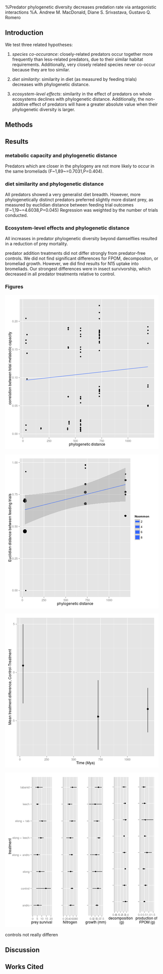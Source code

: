 %Predator phylogenetic diversity decreases predation rate via antagonistic interactions
%A. Andrew M. MacDonald, Diane S. Srivastava, Gustavo Q. Romero







## Introduction


<!-- 
Predators are present in most ecosystems, and are important functional groups in determining ecosystem function.  While predator-prey relationships have been studied for a long time, we understand little of the effects of predator diversity on whole communites and ecosystems.  Phylogenetic diversity of plants may correlates well with community level variables, but as yet studies of predator combinations rarely use measures of predator phylogenetic diversity.  In our study we present results from patterns of predator co-occurance, feeding trials, finally a community-level experiment in which we directly manipulated phylogenetic diversity of predators.  In each we ask if the phylogenetic distance between predators is related to similarity, or if diversity is correlated with effect on ecosystem function
.
Decreasing predator richness has been shown to increase herbivory [@Byrnes2006] in a three-level kelp food web.  As these authors point out, the effect of diversity on ecosystem functioning is better known for lower tropic levels, rather than predators.   
Predator combinations can have many different outcomes.  From the perspective of ecosystem function it is important to consider whether these result in more or less top-down control.  Predator effects can be direct via changes in consumption, indirect via non-consumptive effects.  in other words, it can be via the effects of predators on each other, or on their prey, and directly or indirectly.  Therefore, in our experiment we tracked both predator and prey survival to the end of the experiment

for example, predators can kill each other, or decrease feeding rates. 
-->

We test three related hypotheses: 

1. *species co-occurance*: closely-related predators occur together more frequently than less-related predators, due to their similar habitat requirements.  Additionally, very closely related species never co-occur because they are  too similar.

2. *diet similarity*: similarity in diet (as measured by feeding trials) decreases with phylogenetic distance.

3. *ecosystem-level effects*: similarity in the effect of predators on whole ecosystems declines with phylogenetic distance.  Additionally, the non-additive effect of predators will have a greater absolute value when their phylogenetic diversity is larger.


## Methods

<!-- 
We combined predators together in species pairs that represented a
range of relatedness: congeners (two congeneric damselflies,
*Leptagrion andromache* and *Leptagrion elongatum*), two
insects (a damselfly, *L. elongatum* and a predatory fly
(Diptera: Tabanidae)) and two invertebrates (*L. elongatum* and
leeches).  We also included these four species in monoculture, along
with a predator-free control (8 treatments, n=5).  Combinations were
substitutive, maintaining the same amount of predator metabolic
capacity (biomass raised to the power of 0.69, predicting the scaling
of metabolism with body mass [@Brown2004]) in each.  Response
variables included the rate of decomposition of leaves, bromeliad
growth and insect emergence.  This experiment allows the estimation of
the effect of each predator species from monoculture treatments, as
well as the detection of non-additive effects in predator
combinations. 

In Feburary 2011, bromeliads between 90 and 200ml were collected,
thoroughly washed and soaked for 12 hours in a tub of water.  They
were then hung for 48 hours to dry.  One bromeliad dissected after
this procedure contained no insects.

Each bromeliad was supplied with dried leaves, simulating natural
detritus inputs from the canopy.  We enriched these leaves with N-15
by fertilizing five (Jabuticaba, *Plinia cauliflora*) plants with
40ml/pot/day of 5g/L ammonium sulphate containing 10 percent atom
excess of N15. *duration*. started on 27/1/2011
Whole leaves were then picked from plants and air-dried until constant
weight, and then soaked for three days and the water discarded.  About
1.5 g of leaves were placed in each bromeliad (1.5006 ± 0.0248). 

Each bromeliad was stocked with a representative insect community.
The densities of each prey taxon were calculated from a 2008
observational dataset, using data from bromeliads of similar size to
those in our experiment (DS Srivastava, upub. data).  All densities
used were within the range of these calculated abundances, and all
experimental bromeliads received the same insect community.  Halfway
through the experiment, insects were added to bromeliads a second
time.

\begin{table}
  \centering
  \caption{densities of each species}
  \label{tab:sppden}
  \begin{tabular}{l l}
    \hline
    \emph{Chironomus detriticula} & 10 \\
    \emph{Polypedium} sp. 1 & 4 \\
    \emph{Polypedium} sp. 2 & 2 \\
    \emph{Psychodid} sp. 1 & 1 \\
    \emph{Scyrtes} sp. A & 5 \\
    \emph{Culex} spp. & 4 \\
    \emph{Trentepholia} sp. & 1
  \end{tabular}
\end{table}

After addition of the prey community, all bromeliads were enclosed
with a mesh cage and checked daily for emergence of adults. 

-->

<!-- Our central hypothesis is that the phylogenetic relationships among predatory taxa in this system can be used to interpret their ecology.  Specifically, we test the hypothesis that phylogenetic relatedness is negatively correlated with probability of co-occurance, positively with diet similarity.  Consequently, we might predict that ecosystem function peaks at some intermediate level of phylogenetic diversity -- where predators occur but where their similarity creates complementarity. -->

## Results

### metabolic capacity and phylogenetic distance


















Predators which are closer in the phylogeny are not more likely to occur in the same bromeliads (F~1,89~=0.7031,P=0.404).

### diet similarity and phylogenetic distance





All predators showed a very generalist diet breadth.  However, more phylogenetically distinct predators preferred slightly more distant prey, as measured by euclidian distance between feeding trial outcomes (F~1,19~=4.6038,P=0.045)  Regression was weighted by the number of trials conducted.


<!-- 
Phylogenetic distance was not correlated with similarity in diet (F~

```

Error in eval(expr, envir, enclos) : 
  object 'diet_phylo_summary' not found

```

,

```

Error in eval(expr, envir, enclos) : 
  object 'diet_phylo_summary' not found

```

~=

```

Error in eval(expr, envir, enclos) : 
  object 'diet_phylo_summary' not found

```

,P=

```

Error in pf(diet_phylo_summary$fstatistic[1], diet_phylo_summary$fstatistic[2],  : 
  object 'diet_phylo_summary' not found

```

).  Indeed, all predators in this system appeared to feed readily on a wide range of prey species.
-->

### Ecosystem-level effects and phylogenetic distance

All increases in predator phylogenetic diversity beyond damselflies resulted in a reduction of prey mortality.

predator addition treatments did not differ strongly from predator-free controls. We did not find significant differences for FPOM, decompositon, or bromeliad growth. However, we did find results for N15 uptake into bromeliads. Our strongest differences were in insect survivorship, which decreased in all predator treatments relative to control. 



### Figures

![FALSE](figure/FIG_metabolic_occurance_as_phylo.png) 



![FALSE](figure/FIG_feeding_trial_as_phylo.png) 


![FALSE](figure/FIG_PD_experiment_nonadditive.png) 



![FALSE](figure/FIG_experiment_responses.png) 



controls not really differen



## Discussion



## Works Cited
